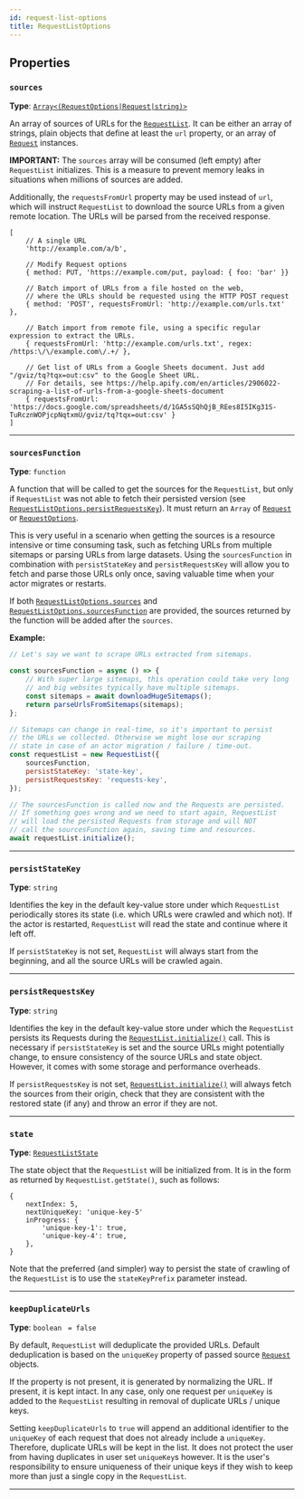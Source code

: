 ```yaml
---
id: request-list-options
title: RequestListOptions
---
```


<a name="requestlistoptions"></a>

## Properties

### `sources`

**Type**: [`Array<(RequestOptions|Request|string)>`](/docs/typedefs/request-options)

An array of sources of URLs for the [`RequestList`](/docs/api/request-list). It can be either an array of strings, plain objects that define at least
the `url` property, or an array of [`Request`](/docs/api/request) instances.

**IMPORTANT:** The `sources` array will be consumed (left empty) after `RequestList` initializes. This is a measure to prevent memory leaks in
situations when millions of sources are added.

Additionally, the `requestsFromUrl` property may be used instead of `url`, which will instruct `RequestList` to download the source URLs from a given
remote location. The URLs will be parsed from the received response.

```
[
    // A single URL
    'http://example.com/a/b',

    // Modify Request options
    { method: PUT, 'https://example.com/put, payload: { foo: 'bar' }}

    // Batch import of URLs from a file hosted on the web,
    // where the URLs should be requested using the HTTP POST request
    { method: 'POST', requestsFromUrl: 'http://example.com/urls.txt' },

    // Batch import from remote file, using a specific regular expression to extract the URLs.
    { requestsFromUrl: 'http://example.com/urls.txt', regex: /https:\/\/example.com\/.+/ },

    // Get list of URLs from a Google Sheets document. Just add "/gviz/tq?tqx=out:csv" to the Google Sheet URL.
    // For details, see https://help.apify.com/en/articles/2906022-scraping-a-list-of-urls-from-a-google-sheets-document
    { requestsFromUrl: 'https://docs.google.com/spreadsheets/d/1GA5sSQhQjB_REes8I5IKg31S-TuRcznWOPjcpNqtxmU/gviz/tq?tqx=out:csv' }
]
```

---

### `sourcesFunction`

**Type**: `function`

A function that will be called to get the sources for the `RequestList`, but only if `RequestList` was not able to fetch their persisted version (see
[`RequestListOptions.persistRequestsKey`](/docs/typedefs/request-list-options#persistrequestskey)). It must return an `Array` of
[`Request`](/docs/api/request) or [`RequestOptions`](/docs/typedefs/request-options).

This is very useful in a scenario when getting the sources is a resource intensive or time consuming task, such as fetching URLs from multiple
sitemaps or parsing URLs from large datasets. Using the `sourcesFunction` in combination with `persistStateKey` and `persistRequestsKey` will allow
you to fetch and parse those URLs only once, saving valuable time when your actor migrates or restarts.

If both [`RequestListOptions.sources`](/docs/typedefs/request-list-options#sources) and
[`RequestListOptions.sourcesFunction`](/docs/typedefs/request-list-options#sourcesfunction) are provided, the sources returned by the function will be
added after the `sources`.

**Example:**

```javascript
// Let's say we want to scrape URLs extracted from sitemaps.

const sourcesFunction = async () => {
    // With super large sitemaps, this operation could take very long
    // and big websites typically have multiple sitemaps.
    const sitemaps = await downloadHugeSitemaps();
    return parseUrlsFromSitemaps(sitemaps);
};

// Sitemaps can change in real-time, so it's important to persist
// the URLs we collected. Otherwise we might lose our scraping
// state in case of an actor migration / failure / time-out.
const requestList = new RequestList({
    sourcesFunction,
    persistStateKey: 'state-key',
    persistRequestsKey: 'requests-key',
});

// The sourcesFunction is called now and the Requests are persisted.
// If something goes wrong and we need to start again, RequestList
// will load the persisted Requests from storage and will NOT
// call the sourcesFunction again, saving time and resources.
await requestList.initialize();
```

---

### `persistStateKey`

**Type**: `string`

Identifies the key in the default key-value store under which `RequestList` periodically stores its state (i.e. which URLs were crawled and which
not). If the actor is restarted, `RequestList` will read the state and continue where it left off.

If `persistStateKey` is not set, `RequestList` will always start from the beginning, and all the source URLs will be crawled again.

---

### `persistRequestsKey`

**Type**: `string`

Identifies the key in the default key-value store under which the `RequestList` persists its Requests during the
[`RequestList.initialize()`](/docs/api/request-list#initialize) call. This is necessary if `persistStateKey` is set and the source URLs might
potentially change, to ensure consistency of the source URLs and state object. However, it comes with some storage and performance overheads.

If `persistRequestsKey` is not set, [`RequestList.initialize()`](/docs/api/request-list#initialize) will always fetch the sources from their origin,
check that they are consistent with the restored state (if any) and throw an error if they are not.

---

### `state`

**Type**: [`RequestListState`](/docs/typedefs/request-list-state)

The state object that the `RequestList` will be initialized from. It is in the form as returned by `RequestList.getState()`, such as follows:

```
{
    nextIndex: 5,
    nextUniqueKey: 'unique-key-5'
    inProgress: {
        'unique-key-1': true,
        'unique-key-4': true,
    },
}
```

Note that the preferred (and simpler) way to persist the state of crawling of the `RequestList` is to use the `stateKeyPrefix` parameter instead.

---

### `keepDuplicateUrls`

**Type**: `boolean` <code> = false</code>

By default, `RequestList` will deduplicate the provided URLs. Default deduplication is based on the `uniqueKey` property of passed source
[`Request`](/docs/api/request) objects.

If the property is not present, it is generated by normalizing the URL. If present, it is kept intact. In any case, only one request per `uniqueKey`
is added to the `RequestList` resulting in removal of duplicate URLs / unique keys.

Setting `keepDuplicateUrls` to `true` will append an additional identifier to the `uniqueKey` of each request that does not already include a
`uniqueKey`. Therefore, duplicate URLs will be kept in the list. It does not protect the user from having duplicates in user set `uniqueKey`s however.
It is the user's responsibility to ensure uniqueness of their unique keys if they wish to keep more than just a single copy in the `RequestList`.

---
